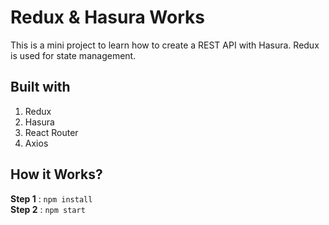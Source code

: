 # Redux & Hasura Works
This is a mini project to learn how to create a REST API with Hasura. Redux is used for state management.


## Built with
1) Redux <br>
2) Hasura <br>
3) React Router <br>
4) Axios


## How it Works?
**Step 1** : `npm install` <br />
**Step 2** : `npm start`
